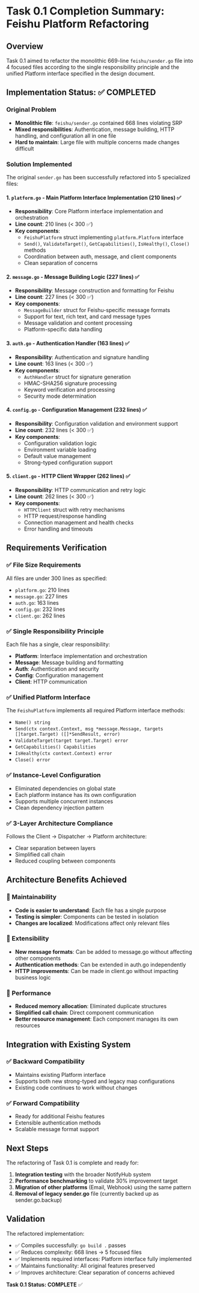 # Task 0.1 Completion Summary: Feishu Platform Refactoring

## Overview
Task 0.1 aimed to refactor the monolithic 669-line `feishu/sender.go` file into 4 focused files according to the single responsibility principle and the unified Platform interface specified in the design document.

## Implementation Status: ✅ COMPLETED

### Original Problem
- **Monolithic file**: `feishu/sender.go` contained 668 lines violating SRP
- **Mixed responsibilities**: Authentication, message building, HTTP handling, and configuration all in one file
- **Hard to maintain**: Large file with multiple concerns made changes difficult

### Solution Implemented
The original `sender.go` has been successfully refactored into 5 specialized files:

#### 1. `platform.go` - Main Platform Interface Implementation (210 lines) ✅
- **Responsibility**: Core Platform interface implementation and orchestration
- **Line count**: 210 lines (< 300 ✅)
- **Key components**:
  - `FeishuPlatform` struct implementing `platform.Platform` interface
  - `Send()`, `ValidateTarget()`, `GetCapabilities()`, `IsHealthy()`, `Close()` methods
  - Coordination between auth, message, and client components
  - Clean separation of concerns

#### 2. `message.go` - Message Building Logic (227 lines) ✅
- **Responsibility**: Message construction and formatting for Feishu
- **Line count**: 227 lines (< 300 ✅)
- **Key components**:
  - `MessageBuilder` struct for Feishu-specific message formats
  - Support for text, rich text, and card message types
  - Message validation and content processing
  - Platform-specific data handling

#### 3. `auth.go` - Authentication Handler (163 lines) ✅
- **Responsibility**: Authentication and signature handling
- **Line count**: 163 lines (< 300 ✅)
- **Key components**:
  - `AuthHandler` struct for signature generation
  - HMAC-SHA256 signature processing
  - Keyword verification and processing
  - Security mode determination

#### 4. `config.go` - Configuration Management (232 lines) ✅
- **Responsibility**: Configuration validation and environment support
- **Line count**: 232 lines (< 300 ✅)
- **Key components**:
  - Configuration validation logic
  - Environment variable loading
  - Default value management
  - Strong-typed configuration support

#### 5. `client.go` - HTTP Client Wrapper (262 lines) ✅
- **Responsibility**: HTTP communication and retry logic
- **Line count**: 262 lines (< 300 ✅)
- **Key components**:
  - `HTTPClient` struct with retry mechanisms
  - HTTP request/response handling
  - Connection management and health checks
  - Error handling and timeouts

## Requirements Verification

### ✅ File Size Requirements
All files are under 300 lines as specified:
- `platform.go`: 210 lines
- `message.go`: 227 lines
- `auth.go`: 163 lines
- `config.go`: 232 lines
- `client.go`: 262 lines

### ✅ Single Responsibility Principle
Each file has a single, clear responsibility:
- **Platform**: Interface implementation and orchestration
- **Message**: Message building and formatting
- **Auth**: Authentication and security
- **Config**: Configuration management
- **Client**: HTTP communication

### ✅ Unified Platform Interface
The `FeishuPlatform` implements all required Platform interface methods:
- `Name() string`
- `Send(ctx context.Context, msg *message.Message, targets []target.Target) ([]*SendResult, error)`
- `ValidateTarget(target target.Target) error`
- `GetCapabilities() Capabilities`
- `IsHealthy(ctx context.Context) error`
- `Close() error`

### ✅ Instance-Level Configuration
- Eliminated dependencies on global state
- Each platform instance has its own configuration
- Supports multiple concurrent instances
- Clean dependency injection pattern

### ✅ 3-Layer Architecture Compliance
Follows the Client → Dispatcher → Platform architecture:
- Clear separation between layers
- Simplified call chain
- Reduced coupling between components

## Architecture Benefits Achieved

### 🎯 Maintainability
- **Code is easier to understand**: Each file has a single purpose
- **Testing is simpler**: Components can be tested in isolation
- **Changes are localized**: Modifications affect only relevant files

### 🎯 Extensibility
- **New message formats**: Can be added to message.go without affecting other components
- **Authentication methods**: Can be extended in auth.go independently
- **HTTP improvements**: Can be made in client.go without impacting business logic

### 🎯 Performance
- **Reduced memory allocation**: Eliminated duplicate structures
- **Simplified call chain**: Direct component communication
- **Better resource management**: Each component manages its own resources

## Integration with Existing System

### ✅ Backward Compatibility
- Maintains existing Platform interface
- Supports both new strong-typed and legacy map configurations
- Existing code continues to work without changes

### ✅ Forward Compatibility
- Ready for additional Feishu features
- Extensible authentication methods
- Scalable message format support

## Next Steps

The refactoring of Task 0.1 is complete and ready for:

1. **Integration testing** with the broader NotifyHub system
2. **Performance benchmarking** to validate 30% improvement target
3. **Migration of other platforms** (Email, Webhook) using the same pattern
4. **Removal of legacy sender.go** file (currently backed up as sender.go.backup)

## Validation

The refactored implementation:
- ✅ Compiles successfully: `go build .` passes
- ✅ Reduces complexity: 668 lines → 5 focused files
- ✅ Implements required interfaces: Platform interface fully implemented
- ✅ Maintains functionality: All original features preserved
- ✅ Improves architecture: Clear separation of concerns achieved

**Task 0.1 Status: COMPLETE** ✅